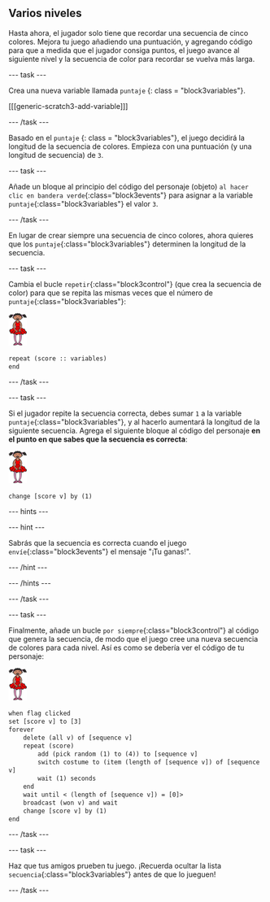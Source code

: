 ## Varios niveles

Hasta ahora, el jugador solo tiene que recordar una secuencia de cinco colores. Mejora tu juego añadiendo una puntuación, y agregando código para que a medida que el jugador consiga puntos, el juego avance al siguiente nivel y la secuencia de color para recordar se vuelva más larga.

\--- task \---

Crea una nueva variable llamada `puntaje` {: class = "block3variables"}.

[[[generic-scratch3-add-variable]]]

\--- /task \---

Basado en el ` puntaje ` {: class = "block3variables"}, el juego decidirá la longitud de la secuencia de colores. Empieza con una puntuación (y una longitud de secuencia) de ` 3 `.

\--- task \---

Añade un bloque al principio del código del personaje (objeto) `al hacer clic en bandera verde`{:class="block3events"} para asignar a la variable `puntaje`{:class="block3variables"} el valor `3`.

\--- /task \---

En lugar de crear siempre una secuencia de cinco colores, ahora quieres que los `puntaje`{:class="block3variables"} determinen la longitud de la secuencia.

\--- task \---

Cambia el bucle `repetir`{:class="block3control"} (que crea la secuencia de color) para que se repita las mismas veces que el número de `puntaje`{:class="block3variables"}:

![objeto](images/ballerina.png)

```blocks3
repeat (score :: variables)
end
```

\--- /task \---

\--- task \---

Si el jugador repite la secuencia correcta, debes sumar `1` a la variable `puntaje`{:class="block3variables"}, y al hacerlo aumentará la longitud de la siguiente secuencia. Agrega el siguiente bloque al código del personaje **en el punto en que sabes que la secuencia es correcta**:

![objeto](images/ballerina.png)

```blocks3
change [score v] by (1)
```

\--- hints \---

\--- hint \---

Sabrás que la secuencia es correcta cuando el juego `envíe`{:class="block3events"} el mensaje "¡Tu ganas!".

\--- /hint \---

\--- /hints \---

\--- /task \---

\--- task \---

Finalmente, añade un bucle `por siempre`{:class="block3control"} al código que genera la secuencia, de modo que el juego cree una nueva secuencia de colores para cada nivel. Así es como se debería ver el código de tu personaje:

![bailarina](images/ballerina.png)

```blocks3
when flag clicked
set [score v] to [3]
forever
    delete (all v) of [sequence v]
    repeat (score)
        add (pick random (1) to (4)) to [sequence v]
        switch costume to (item (length of [sequence v]) of [sequence v]
        wait (1) seconds
    end
    wait until < (length of [sequence v]) = [0]>
    broadcast (won v) and wait
    change [score v] by (1)
end
```

\--- /task \---

\--- task \---

Haz que tus amigos prueben tu juego. ¡Recuerda ocultar la lista `secuencia`{:class="block3variables"} antes de que lo jueguen!

\--- /task \---